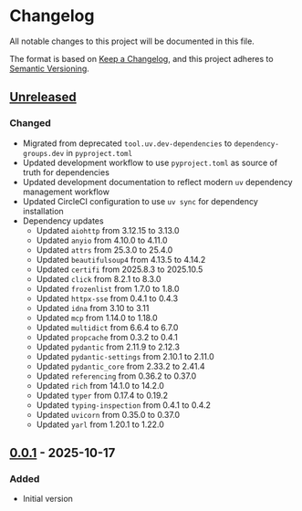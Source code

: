 # Changelog

All notable changes to this project will be documented in this file.

The format is based on [Keep a Changelog](https://keepachangelog.com/en/1.1.0/),
and this project adheres to [Semantic Versioning](https://semver.org/spec/v2.0.0.html).

## [Unreleased]

### Changed

- Migrated from deprecated `tool.uv.dev-dependencies` to `dependency-groups.dev` in `pyproject.toml`
- Updated development workflow to use `pyproject.toml` as source of truth for dependencies
- Updated development documentation to reflect modern `uv` dependency management workflow
- Updated CircleCI configuration to use `uv sync` for dependency installation
- Dependency updates
  - Updated `aiohttp` from 3.12.15 to 3.13.0
  - Updated `anyio` from 4.10.0 to 4.11.0
  - Updated `attrs` from 25.3.0 to 25.4.0
  - Updated `beautifulsoup4` from 4.13.5 to 4.14.2
  - Updated `certifi` from 2025.8.3 to 2025.10.5
  - Updated `click` from 8.2.1 to 8.3.0
  - Updated `frozenlist` from 1.7.0 to 1.8.0
  - Updated `httpx-sse` from 0.4.1 to 0.4.3
  - Updated `idna` from 3.10 to 3.11
  - Updated `mcp` from 1.14.0 to 1.18.0
  - Updated `multidict` from 6.6.4 to 6.7.0
  - Updated `propcache` from 0.3.2 to 0.4.1
  - Updated `pydantic` from 2.11.9 to 2.12.3
  - Updated `pydantic-settings` from 2.10.1 to 2.11.0
  - Updated `pydantic_core` from 2.33.2 to 2.41.4
  - Updated `referencing` from 0.36.2 to 0.37.0
  - Updated `rich` from 14.1.0 to 14.2.0
  - Updated `typer` from 0.17.4 to 0.19.2
  - Updated `typing-inspection` from 0.4.1 to 0.4.2
  - Updated `uvicorn` from 0.35.0 to 0.37.0
  - Updated `yarl` from 1.20.1 to 1.22.0

## [0.0.1] - 2025-10-17

### Added

- Initial version

[Unreleased]: https://github.com/giantswarm/search-mcp/compare/v0.0.1...HEAD
[0.0.1]: https://github.com/giantswarm/search-mcp/releases/tag/v0.0.1
